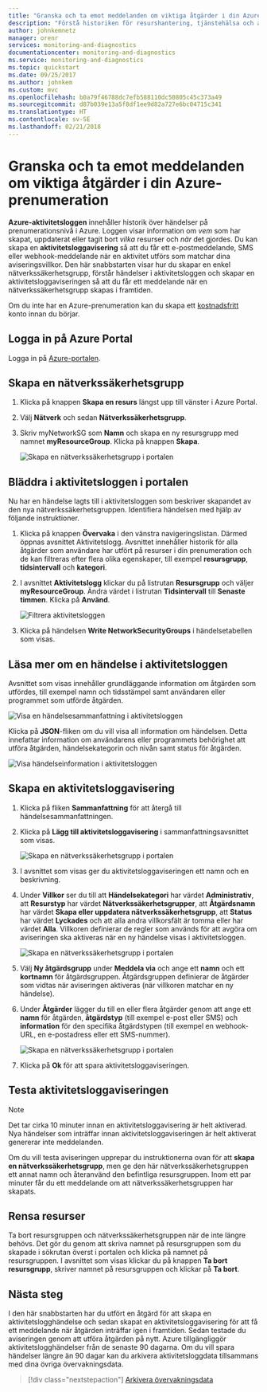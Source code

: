 ```yaml
---
title: "Granska och ta emot meddelanden om viktiga åtgärder i din Azure-prenumeration | Microsoft Docs"
description: "Förstå historiken för resurshantering, tjänstehälsa och annan prenumerationsaktivitet i aktivitetsloggen och använd sedan en aktivitetsloggavisering för att få ett e-postmeddelande när en åtgärd med höga privilegier utförs i din prenumeration."
author: johnkemnetz
manager: orenr
services: monitoring-and-diagnostics
documentationcenter: monitoring-and-diagnostics
ms.service: monitoring-and-diagnostics
ms.topic: quickstart
ms.date: 09/25/2017
ms.author: johnkem
ms.custom: mvc
ms.openlocfilehash: b0a79f46788dc7efb588110dc50805c45c373a49
ms.sourcegitcommit: d87b039e13a5f8df1ee9d82a727e6bc04715c341
ms.translationtype: HT
ms.contentlocale: sv-SE
ms.lasthandoff: 02/21/2018
---
```

# <a name="audit-and-receive-notifications-about-important-actions-in-your-azure-subscription"></a>Granska och ta emot meddelanden om viktiga åtgärder i din Azure-prenumeration

**Azure-aktivitetsloggen** innehåller historik över händelser på prenumerationsnivå i Azure. Loggen visar information om *vem* som har skapat, uppdaterat eller tagit bort *vilka* resurser och *när* det gjordes. Du kan skapa en **aktivitetsloggavisering** så att du får ett e-postmeddelande, SMS eller webhook-meddelande när en aktivitet utförs som matchar dina aviseringsvillkor. Den här snabbstarten visar hur du skapar en enkel nätverkssäkerhetsgrupp, förstår händelser i aktivitetsloggen och skapar en aktivitetsloggaviseringen så att du får ett meddelande när en nätverkssäkerhetsgrupp skapas i framtiden.

Om du inte har en Azure-prenumeration kan du skapa ett [kostnadsfritt](https://azure.microsoft.com/free/) konto innan du börjar.

## <a name="log-in-to-the-azure-portal"></a>Logga in på Azure Portal

Logga in på [Azure-portalen](https://portal.azure.com/).

## <a name="create-a-network-security-group"></a>Skapa en nätverkssäkerhetsgrupp

1. Klicka på knappen **Skapa en resurs** längst upp till vänster i Azure Portal.

2. Välj **Nätverk** och sedan **Nätverkssäkerhetsgrupp**.

3. Skriv myNetworkSG som **Namn** och skapa en ny resursgrupp med namnet **myResourceGroup**. Klicka på knappen **Skapa**.

    ![Skapa en nätverkssäkerhetsgrupp i portalen](./media/monitor-quick-audit-notify-action-in-subscription/create-network-security-group.png)

## <a name="browse-the-activity-log-in-the-portal"></a>Bläddra i aktivitetsloggen i portalen

Nu har en händelse lagts till i aktivitetsloggen som beskriver skapandet av den nya nätverkssäkerhetsgruppen. Identifiera händelsen med hjälp av följande instruktioner.

1. Klicka på knappen **Övervaka** i den vänstra navigeringslistan. Därmed öppnas avsnittet Aktivitetslogg. Avsnittet innehåller historik för alla åtgärder som användare har utfört på resurser i din prenumeration och de kan filtreras efter flera olika egenskaper, till exempel **resursgrupp**, **tidsintervall** och **kategori**.

2. I avsnittet **Aktivitetslogg** klickar du på listrutan **Resursgrupp** och väljer **myResourceGroup**. Ändra värdet i listrutan **Tidsintervall** till **Senaste timmen**. Klicka på **Använd**.

    ![Filtrera aktivitetsloggen](./media/monitor-quick-audit-notify-action-in-subscription/browse-activity-log.png)

3. Klicka på händelsen **Write NetworkSecurityGroups** i händelsetabellen som visas.

## <a name="browse-an-event-in-the-activity-log"></a>Läsa mer om en händelse i aktivitetsloggen

Avsnittet som visas innehåller grundläggande information om åtgärden som utfördes, till exempel namn och tidsstämpel samt användaren eller programmet som utförde åtgärden.

![Visa en händelsesammanfattning i aktivitetsloggen](./media/monitor-quick-audit-notify-action-in-subscription/activity-log-summary.png)

Klicka på **JSON**-fliken om du vill visa all information om händelsen. Detta innefattar information om användarens eller programmets behörighet att utföra åtgärden, händelsekategorin och nivån samt status för åtgärden.

![Visa händelseinformation i aktivitetsloggen](./media/monitor-quick-audit-notify-action-in-subscription/activity-log-json.png)

## <a name="create-an-activity-log-alert"></a>Skapa en aktivitetsloggavisering

1. Klicka på fliken **Sammanfattning** för att återgå till händelsesammanfattningen.

2. Klicka på **Lägg till aktivitetsloggavisering** i sammanfattningsavsnittet som visas.

    ![Skapa en nätverkssäkerhetsgrupp i portalen](./media/monitor-quick-audit-notify-action-in-subscription/activity-log-summary.png)

3. I avsnittet som visas ger du aktivitetsloggaviseringen ett namn och en beskrivning.

4. Under **Villkor** ser du till att **Händelsekategori** har värdet **Administrativ**, att **Resurstyp** har värdet **Nätverkssäkerhetsgrupper**, att **Åtgärdsnamn** har värdet **Skapa eller uppdatera nätverkssäkerhetsgrupp**, att **Status** har värdet **Lyckades** och att alla andra villkorsfält är tomma eller har värdet **Alla**. Villkoren definierar de regler som används för att avgöra om aviseringen ska aktiveras när en ny händelse visas i aktivitetsloggen.

    ![Skapa en nätverkssäkerhetsgrupp i portalen](./media/monitor-quick-audit-notify-action-in-subscription/activity-log-alert-criteria.png)

5. Välj **Ny åtgärdsgrupp** under **Meddela via** och ange ett **namn** och ett **kortnamn** för åtgärdsgruppen. Åtgärdsgruppen definierar de åtgärder som vidtas när aviseringen aktiveras (när villkoren matchar en ny händelse).

6. Under **Åtgärder** lägger du till en eller flera åtgärder genom att ange ett **namn** för åtgärden, **åtgärdstyp** (till exempel e-post eller SMS) och **information** för den specifika åtgärdstypen (till exempel en webhook-URL, en e-postadress eller ett SMS-nummer).

    ![Skapa en nätverkssäkerhetsgrupp i portalen](./media/monitor-quick-audit-notify-action-in-subscription/activity-log-alert-actions.png)

7. Klicka på **Ok** för att spara aktivitetsloggaviseringen.

## <a name="test-the-activity-log-alert"></a>Testa aktivitetsloggaviseringen

> [!NOTE]
> Det tar cirka 10 minuter innan en aktivitetsloggavisering är helt aktiverad. Nya händelser som inträffar innan aktivitetsloggaviseringen är helt aktiverat genererar inte meddelanden.
>
>

Om du vill testa aviseringen upprepar du instruktionerna ovan för att **skapa en nätverkssäkerhetsgrupp**, men ge den här nätverkssäkerhetsgruppen ett annat namn och återanvänd den befintliga resursgruppen. Inom ett par minuter får du ett meddelande om att nätverkssäkerhetsgruppen har skapats.

## <a name="clean-up-resources"></a>Rensa resurser

Ta bort resursgruppen och nätverkssäkerhetsgruppen när de inte längre behövs. Det gör du genom att skriva namnet på resursgruppen som du skapade i sökrutan överst i portalen och klicka på namnet på resursgruppen. I avsnittet som visas klickar du på knappen **Ta bort resursgrupp**, skriver namnet på resursgruppen och klickar på **Ta bort**.

## <a name="next-steps"></a>Nästa steg

I den här snabbstarten har du utfört en åtgärd för att skapa en aktivitetslogghändelse och sedan skapat en aktivitetsloggavisering för att få ett meddelande när åtgärden inträffar igen i framtiden. Sedan testade du aviseringen genom att utföra åtgärden på nytt. Azure tillgängliggör aktivitetslogghändelser från de senaste 90 dagarna. Om du vill spara händelser längre än 90 dagar kan du arkivera aktivitetsloggdata tillsammans med dina övriga övervakningsdata.

> [!div class="nextstepaction"]
> [Arkivera övervakningsdata](./monitor-tutorial-archive-monitoring-data.md)
